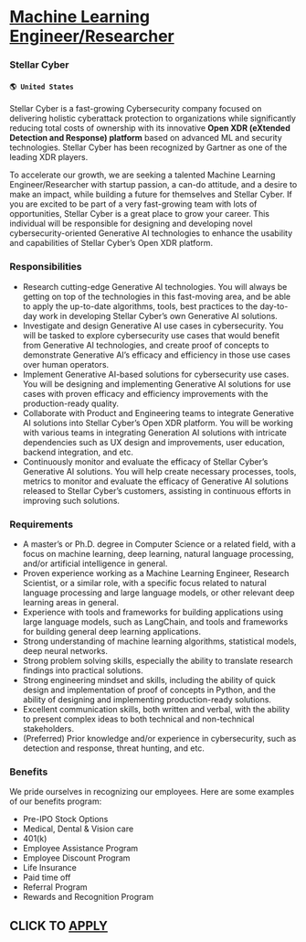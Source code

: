# [Machine Learning Engineer/Researcher](https://www.remotewlb.com/apply/machine-learning-engineer-researcher-30219)  
### Stellar Cyber  
#### `🌎 United States`  

Stellar Cyber is a fast-growing Cybersecurity company focused on delivering holistic cyberattack protection to organizations while significantly reducing total costs of ownership with its innovative **Open XDR (eXtended Detection and Response) platform** based on advanced ML and security technologies. Stellar Cyber has been recognized by Gartner as one of the leading XDR players.

To accelerate our growth, we are seeking a talented Machine Learning Engineer/Researcher with startup passion, a can-do attitude, and a desire to make an impact, while building a future for themselves and Stellar Cyber. If you are excited to be part of a very fast-growing team with lots of opportunities, Stellar Cyber is a great place to grow your career. This individual will be responsible for designing and developing novel cybersecurity-oriented Generative AI technologies to enhance the usability and capabilities of Stellar Cyber’s Open XDR platform.

### Responsibilities

  * Research cutting-edge Generative AI technologies. You will always be getting on top of the technologies in this fast-moving area, and be able to apply the up-to-date algorithms, tools, best practices to the day-to-day work in developing Stellar Cyber’s own Generative AI solutions.
  * Investigate and design Generative AI use cases in cybersecurity. You will be tasked to explore cybersecurity use cases that would benefit from Generative AI technologies, and create proof of concepts to demonstrate Generative AI’s efficacy and efficiency in those use cases over human operators.
  * Implement Generative AI-based solutions for cybersecurity use cases. You will be designing and implementing Generative AI solutions for use cases with proven efficacy and efficiency improvements with the production-ready quality.
  * Collaborate with Product and Engineering teams to integrate Generative AI solutions into Stellar Cyber’s Open XDR platform. You will be working with various teams in integrating Generation AI solutions with intricate dependencies such as UX design and improvements, user education, backend integration, and etc.
  * Continuously monitor and evaluate the efficacy of Stellar Cyber’s Generative AI solutions. You will help create necessary processes, tools, metrics to monitor and evaluate the efficacy of Generative AI solutions released to Stellar Cyber’s customers, assisting in continuous efforts in improving such solutions.

### Requirements

  * A master’s or Ph.D. degree in Computer Science or a related field, with a focus on machine learning, deep learning, natural language processing, and/or artificial intelligence in general.
  * Proven experience working as a Machine Learning Engineer, Research Scientist, or a similar role, with a specific focus related to natural language processing and large language models, or other relevant deep learning areas in general.
  * Experience with tools and frameworks for building applications using large language models, such as LangChain, and tools and frameworks for building general deep learning applications.
  * Strong understanding of machine learning algorithms, statistical models, deep neural networks.
  * Strong problem solving skills, especially the ability to translate research findings into practical solutions.
  * Strong engineering mindset and skills, including the ability of quick design and implementation of proof of concepts in Python, and the ability of designing and implementing production-ready solutions.
  * Excellent communication skills, both written and verbal, with the ability to present complex ideas to both technical and non-technical stakeholders.
  * (Preferred) Prior knowledge and/or experience in cybersecurity, such as detection and response, threat hunting, and etc.

### Benefits

We pride ourselves in recognizing our employees. Here are some examples of our benefits program:

  * Pre-IPO Stock Options
  * Medical, Dental & Vision care
  * 401(k)
  * Employee Assistance Program
  * Employee Discount Program
  * Life Insurance
  * Paid time off
  * Referral Program
  * Rewards and Recognition Program

  
## CLICK TO [APPLY](https://www.remotewlb.com/apply/machine-learning-engineer-researcher-30219)


